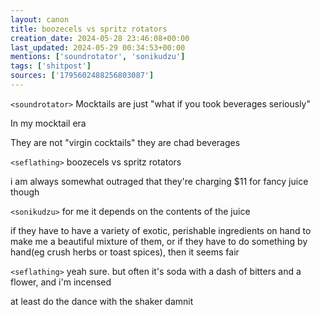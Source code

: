 ```yaml
---
layout: canon
title: boozecels vs spritz rotators
creation_date: 2024-05-28 23:46:08+00:00
last_updated: 2024-05-29 00:34:53+00:00
mentions: ['soundrotator', 'sonikudzu']
tags: ['shitpost']
sources: ['1795602488256803087']
---
```


`<soundrotator>` Mocktails are just "what if you took beverages seriously"  

In my mocktail era  

They are not "virgin cocktails" they are chad beverages  

`<seflathing>` boozecels vs spritz rotators  

i am always somewhat outraged that they're charging $11 for fancy juice though  

`<sonikudzu>` for me it depends on the contents of the juice  
  
if they have to have a variety of exotic, perishable ingredients on hand to make me a beautiful mixture of them, or if they have to do something by hand(eg crush herbs or toast spices), then it seems fair  

`<seflathing>` yeah sure. but often it's soda with a dash of bitters and a flower, and i'm incensed  

at least do the dance with the shaker damnit  
